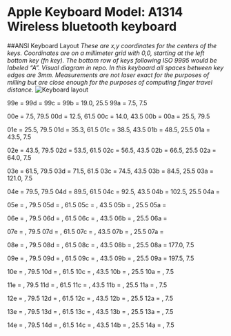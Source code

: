 # Apple Keyboard Model: A1314  Wireless bluetooth keyboard
##ANSI Keyboard Layout
_These are x,y coordinates for the centers of the keys. Coordinates are on a millimeter grid with 0,0, starting at the left bottom key (fn key). The bottom row of keys following ISO 9995 would be labeled “A”. Visual diagram in repo. In this keyboard all spaces between key edges are 3mm. Measurements are not laser exact for the purposes of milling but are close enough for the purposes of computing finger travel distance._
![Keyboard layout](https://cdn.rawgit.com/HughP/MLKA/tree/master/Physical-Keyboard-Measurements/Keyboard%2520models.svg)

99e = 
99d = 
99c = 
99b = 19.0, 25.5
99a = 7.5, 7.5

00e = 7.5, 79.5
00d = 12.5, 61.5
00c = 14.0, 43.5
00b = 
00a = 25.5, 79.5 

01e = 25.5, 79.5
01d = 35.3, 61.5 
01c = 38.5, 43.5
01b = 48.5, 25.5
01a = 43.5, 7.5

02e = 43.5, 79.5
02d = 53.5, 61.5
02c = 56.5, 43.5
02b = 66.5, 25.5
02a = 64.0, 7.5

03e = 61.5, 79.5
03d = 71.5, 61.5
03c = 74.5, 43.5
03b = 84.5, 25.5
03a = 121.0, 7.5

04e = 79.5, 79.5
04d = 89.5, 61.5
04c = 92.5, 43.5
04b = 102.5, 25.5
04a =

05e = , 79.5
05d = , 61.5
05c = , 43.5
05b = , 25.5
05a =

06e = , 79.5
06d = , 61.5
06c = , 43.5
06b = , 25.5
06a =

07e = , 79.5
07d = , 61.5
07c = , 43.5
07b = , 25.5
07a =

08e = , 79.5
08d = , 61.5
08c = , 43.5
08b = , 25.5
08a = 177.0, 7.5

09e = , 79.5
09d = , 61.5
09c = , 43.5
09b = , 25.5
09a = 197.5, 7.5

10e = , 79.5
10d = , 61.5
10c = , 43.5
10b = , 25.5
10a = , 7.5

11e = , 79.5
11d = , 61.5
11c = , 43.5
11b = , 25.5
11a = , 7.5

12e = , 79.5
12d = , 61.5
12c = , 43.5
12b = , 25.5
12a = , 7.5

13e = , 79.5
13d = , 61.5
13c = , 43.5
13b = , 25.5
13a = , 7.5

14e = , 79.5
14d = , 61.5
14c = , 43.5
14b = , 25.5
14a = , 7.5

